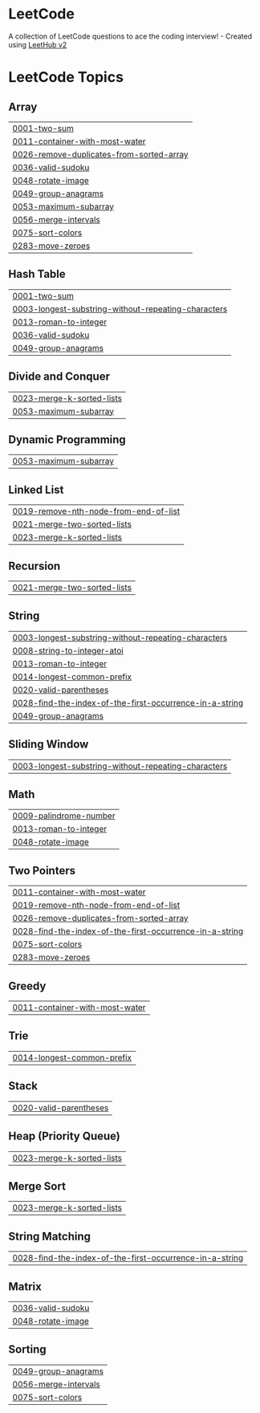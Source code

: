 # LeetCode
A collection of LeetCode questions to ace the coding interview! - Created using [LeetHub v2](https://github.com/arunbhardwaj/LeetHub-2.0)

<!---LeetCode Topics Start-->
# LeetCode Topics
## Array
|  |
| ------- |
| [0001-two-sum](https://github.com/prasadsheetal/LeetCode/tree/master/0001-two-sum) |
| [0011-container-with-most-water](https://github.com/prasadsheetal/LeetCode/tree/master/0011-container-with-most-water) |
| [0026-remove-duplicates-from-sorted-array](https://github.com/prasadsheetal/LeetCode/tree/master/0026-remove-duplicates-from-sorted-array) |
| [0036-valid-sudoku](https://github.com/prasadsheetal/LeetCode/tree/master/0036-valid-sudoku) |
| [0048-rotate-image](https://github.com/prasadsheetal/LeetCode/tree/master/0048-rotate-image) |
| [0049-group-anagrams](https://github.com/prasadsheetal/LeetCode/tree/master/0049-group-anagrams) |
| [0053-maximum-subarray](https://github.com/prasadsheetal/LeetCode/tree/master/0053-maximum-subarray) |
| [0056-merge-intervals](https://github.com/prasadsheetal/LeetCode/tree/master/0056-merge-intervals) |
| [0075-sort-colors](https://github.com/prasadsheetal/LeetCode/tree/master/0075-sort-colors) |
| [0283-move-zeroes](https://github.com/prasadsheetal/LeetCode/tree/master/0283-move-zeroes) |
## Hash Table
|  |
| ------- |
| [0001-two-sum](https://github.com/prasadsheetal/LeetCode/tree/master/0001-two-sum) |
| [0003-longest-substring-without-repeating-characters](https://github.com/prasadsheetal/LeetCode/tree/master/0003-longest-substring-without-repeating-characters) |
| [0013-roman-to-integer](https://github.com/prasadsheetal/LeetCode/tree/master/0013-roman-to-integer) |
| [0036-valid-sudoku](https://github.com/prasadsheetal/LeetCode/tree/master/0036-valid-sudoku) |
| [0049-group-anagrams](https://github.com/prasadsheetal/LeetCode/tree/master/0049-group-anagrams) |
## Divide and Conquer
|  |
| ------- |
| [0023-merge-k-sorted-lists](https://github.com/prasadsheetal/LeetCode/tree/master/0023-merge-k-sorted-lists) |
| [0053-maximum-subarray](https://github.com/prasadsheetal/LeetCode/tree/master/0053-maximum-subarray) |
## Dynamic Programming
|  |
| ------- |
| [0053-maximum-subarray](https://github.com/prasadsheetal/LeetCode/tree/master/0053-maximum-subarray) |
## Linked List
|  |
| ------- |
| [0019-remove-nth-node-from-end-of-list](https://github.com/prasadsheetal/LeetCode/tree/master/0019-remove-nth-node-from-end-of-list) |
| [0021-merge-two-sorted-lists](https://github.com/prasadsheetal/LeetCode/tree/master/0021-merge-two-sorted-lists) |
| [0023-merge-k-sorted-lists](https://github.com/prasadsheetal/LeetCode/tree/master/0023-merge-k-sorted-lists) |
## Recursion
|  |
| ------- |
| [0021-merge-two-sorted-lists](https://github.com/prasadsheetal/LeetCode/tree/master/0021-merge-two-sorted-lists) |
## String
|  |
| ------- |
| [0003-longest-substring-without-repeating-characters](https://github.com/prasadsheetal/LeetCode/tree/master/0003-longest-substring-without-repeating-characters) |
| [0008-string-to-integer-atoi](https://github.com/prasadsheetal/LeetCode/tree/master/0008-string-to-integer-atoi) |
| [0013-roman-to-integer](https://github.com/prasadsheetal/LeetCode/tree/master/0013-roman-to-integer) |
| [0014-longest-common-prefix](https://github.com/prasadsheetal/LeetCode/tree/master/0014-longest-common-prefix) |
| [0020-valid-parentheses](https://github.com/prasadsheetal/LeetCode/tree/master/0020-valid-parentheses) |
| [0028-find-the-index-of-the-first-occurrence-in-a-string](https://github.com/prasadsheetal/LeetCode/tree/master/0028-find-the-index-of-the-first-occurrence-in-a-string) |
| [0049-group-anagrams](https://github.com/prasadsheetal/LeetCode/tree/master/0049-group-anagrams) |
## Sliding Window
|  |
| ------- |
| [0003-longest-substring-without-repeating-characters](https://github.com/prasadsheetal/LeetCode/tree/master/0003-longest-substring-without-repeating-characters) |
## Math
|  |
| ------- |
| [0009-palindrome-number](https://github.com/prasadsheetal/LeetCode/tree/master/0009-palindrome-number) |
| [0013-roman-to-integer](https://github.com/prasadsheetal/LeetCode/tree/master/0013-roman-to-integer) |
| [0048-rotate-image](https://github.com/prasadsheetal/LeetCode/tree/master/0048-rotate-image) |
## Two Pointers
|  |
| ------- |
| [0011-container-with-most-water](https://github.com/prasadsheetal/LeetCode/tree/master/0011-container-with-most-water) |
| [0019-remove-nth-node-from-end-of-list](https://github.com/prasadsheetal/LeetCode/tree/master/0019-remove-nth-node-from-end-of-list) |
| [0026-remove-duplicates-from-sorted-array](https://github.com/prasadsheetal/LeetCode/tree/master/0026-remove-duplicates-from-sorted-array) |
| [0028-find-the-index-of-the-first-occurrence-in-a-string](https://github.com/prasadsheetal/LeetCode/tree/master/0028-find-the-index-of-the-first-occurrence-in-a-string) |
| [0075-sort-colors](https://github.com/prasadsheetal/LeetCode/tree/master/0075-sort-colors) |
| [0283-move-zeroes](https://github.com/prasadsheetal/LeetCode/tree/master/0283-move-zeroes) |
## Greedy
|  |
| ------- |
| [0011-container-with-most-water](https://github.com/prasadsheetal/LeetCode/tree/master/0011-container-with-most-water) |
## Trie
|  |
| ------- |
| [0014-longest-common-prefix](https://github.com/prasadsheetal/LeetCode/tree/master/0014-longest-common-prefix) |
## Stack
|  |
| ------- |
| [0020-valid-parentheses](https://github.com/prasadsheetal/LeetCode/tree/master/0020-valid-parentheses) |
## Heap (Priority Queue)
|  |
| ------- |
| [0023-merge-k-sorted-lists](https://github.com/prasadsheetal/LeetCode/tree/master/0023-merge-k-sorted-lists) |
## Merge Sort
|  |
| ------- |
| [0023-merge-k-sorted-lists](https://github.com/prasadsheetal/LeetCode/tree/master/0023-merge-k-sorted-lists) |
## String Matching
|  |
| ------- |
| [0028-find-the-index-of-the-first-occurrence-in-a-string](https://github.com/prasadsheetal/LeetCode/tree/master/0028-find-the-index-of-the-first-occurrence-in-a-string) |
## Matrix
|  |
| ------- |
| [0036-valid-sudoku](https://github.com/prasadsheetal/LeetCode/tree/master/0036-valid-sudoku) |
| [0048-rotate-image](https://github.com/prasadsheetal/LeetCode/tree/master/0048-rotate-image) |
## Sorting
|  |
| ------- |
| [0049-group-anagrams](https://github.com/prasadsheetal/LeetCode/tree/master/0049-group-anagrams) |
| [0056-merge-intervals](https://github.com/prasadsheetal/LeetCode/tree/master/0056-merge-intervals) |
| [0075-sort-colors](https://github.com/prasadsheetal/LeetCode/tree/master/0075-sort-colors) |
<!---LeetCode Topics End-->